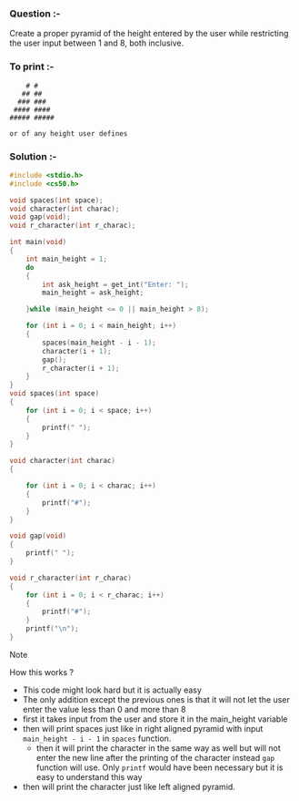 ### Question :-

Create a proper pyramid of the height entered by the user while restricting the user input between 1 and 8, both inclusive.

### To print :-

```
    # #
   ## ##
  ### ###
 #### ####
##### #####

or of any height user defines
```

### Solution :-

```c
#include <stdio.h>
#include <cs50.h>

void spaces(int space);
void character(int charac);
void gap(void);
void r_character(int r_charac);

int main(void)
{
    int main_height = 1;
    do
    {
        int ask_height = get_int("Enter: ");
        main_height = ask_height;

    }while (main_height <= 0 || main_height > 8);

    for (int i = 0; i < main_height; i++)
    {
        spaces(main_height - i - 1);
        character(i + 1);
        gap();
        r_character(i + 1);
    }
}
void spaces(int space)
{
    for (int i = 0; i < space; i++)
    {
        printf(" ");
    }
}

void character(int charac)
{

    for (int i = 0; i < charac; i++)
    {
        printf("#");
    }
}

void gap(void)
{
    printf(" ");
}

void r_character(int r_charac)
{
    for (int i = 0; i < r_charac; i++)
    {
        printf("#");
    }
    printf("\n");
}
```

> [!NOTE]
> How this works ?

- This code might look hard but it is actually easy
- The only addition except the previous ones is that it will not let the user enter the value less than 0 and more than 8
- first it takes input from the user and store it in the main_height variable
- then will print spaces just like in right aligned pyramid with input `main_height - i - 1` in `spaces` function.
  - then it will print the character in the same way as well but will not enter the new line after the printing of the character instead `gap` function will use. Only `printf` would have been necessary but it is easy to understand this way
- then will print the character just like left aligned pyramid.
